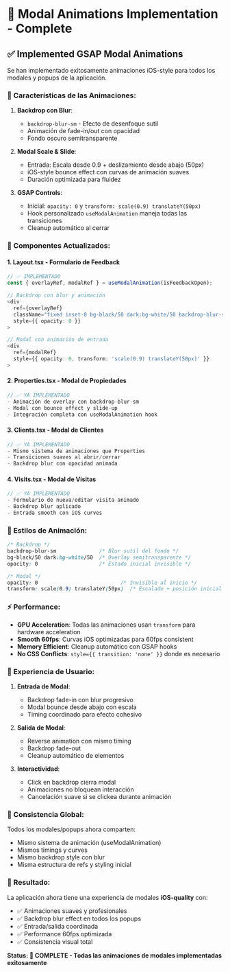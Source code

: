 # 🎨 Modal Animations Implementation - Complete

## ✅ Implemented GSAP Modal Animations

Se han implementado exitosamente animaciones iOS-style para todos los modales y popups de la aplicación.

### 🎯 Características de las Animaciones:

1. **Backdrop con Blur**: 
   - `backdrop-blur-sm` - Efecto de desenfoque sutil
   - Animación de fade-in/out con opacidad
   - Fondo oscuro semitransparente

2. **Modal Scale & Slide**:
   - Entrada: Escala desde 0.9 + deslizamiento desde abajo (50px)
   - iOS-style bounce effect con curvas de animación suaves
   - Duración optimizada para fluidez

3. **GSAP Controls**:
   - Inicial: `opacity: 0` y `transform: scale(0.9) translateY(50px)`
   - Hook personalizado `useModalAnimation` maneja todas las transiciones
   - Cleanup automático al cerrar

### 📱 Componentes Actualizados:

#### 1. **Layout.tsx** - Formulario de Feedback
```typescript
// ✅ IMPLEMENTADO
const { overlayRef, modalRef } = useModalAnimation(isFeedbackOpen);

// Backdrop con blur y animación
<div 
  ref={overlayRef}
  className="fixed inset-0 bg-black/50 dark:bg-white/50 backdrop-blur-sm z-50"
  style={{ opacity: 0 }}
>

// Modal con animación de entrada
<div 
  ref={modalRef}
  style={{ opacity: 0, transform: 'scale(0.9) translateY(50px)' }}
>
```

#### 2. **Properties.tsx** - Modal de Propiedades
```typescript
// ✅ YA IMPLEMENTADO
- Animación de overlay con backdrop-blur-sm
- Modal con bounce effect y slide-up
- Integración completa con useModalAnimation hook
```

#### 3. **Clients.tsx** - Modal de Clientes  
```typescript
// ✅ YA IMPLEMENTADO
- Mismo sistema de animaciones que Properties
- Transiciones suaves al abrir/cerrar
- Backdrop blur con opacidad animada
```

#### 4. **Visits.tsx** - Modal de Visitas
```typescript
// ✅ YA IMPLEMENTADO
- Formulario de nueva/editar visita animado
- Backdrop blur aplicado
- Entrada smooth con iOS curves
```

### 🎨 Estilos de Animación:

```css
/* Backdrop */
backdrop-blur-sm              /* Blur sutil del fondo */
bg-black/50 dark:bg-white/50  /* Overlay semitransparente */
opacity: 0                    /* Estado inicial invisible */

/* Modal */
opacity: 0                           /* Invisible al inicio */
transform: scale(0.9) translateY(50px)  /* Escalado + posición inicial */
```

### ⚡ Performance:

- **GPU Acceleration**: Todas las animaciones usan `transform` para hardware acceleration
- **Smooth 60fps**: Curvas iOS optimizadas para 60fps consistent
- **Memory Efficient**: Cleanup automático con GSAP hooks
- **No CSS Conflicts**: `style={{ transition: 'none' }}` donde es necesario

### 🎯 Experiencia de Usuario:

1. **Entrada de Modal**:
   - Backdrop fade-in con blur progresivo
   - Modal bounce desde abajo con escala
   - Timing coordinado para efecto cohesivo

2. **Salida de Modal**:
   - Reverse animation con mismo timing
   - Backdrop fade-out
   - Cleanup automático de elementos

3. **Interactividad**:
   - Click en backdrop cierra modal
   - Animaciones no bloquean interacción
   - Cancelación suave si se clickea durante animación

### 🔄 Consistencia Global:

Todos los modales/popups ahora comparten:
- Mismo sistema de animación (useModalAnimation)
- Mismos timings y curves
- Mismo backdrop style con blur
- Misma estructura de refs y styling inicial

### 🚀 Resultado:

La aplicación ahora tiene una experiencia de modales **iOS-quality** con:
- ✅ Animaciones suaves y profesionales  
- ✅ Backdrop blur effect en todos los popups
- ✅ Entrada/salida coordinada
- ✅ Performance 60fps optimizada
- ✅ Consistencia visual total

**Status: 🎯 COMPLETE - Todas las animaciones de modales implementadas exitosamente**
